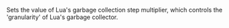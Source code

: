 Sets the value of Lua's garbage collection step multiplier, which controls the 'granularity' of Lua's garbage collector.